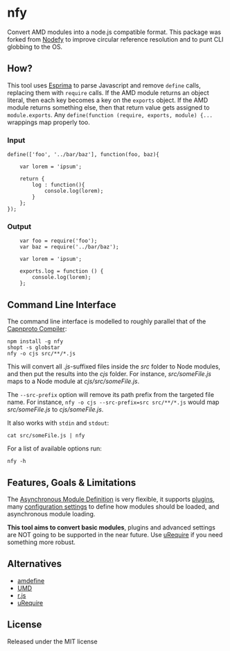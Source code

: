 # nfy

Convert AMD modules into a node.js compatible format.
This package was forked from [Nodefy](https://github.com/millermedeiros/nodefy/) to improve circular reference resolution and to punt CLI globbing to the OS.

## How?

This tool uses [Esprima](http://esprima.org/) to parse Javascript and remove `define` calls, replacing them with `require` calls.
If the AMD module returns an object literal, then each key becomes a key on the `exports` object.
If the AMD module returns something else, then that return value gets assigned to `module.exports`.
Any `define(function (require, exports, module) {...` wrappings map properly too.

### Input

```
define(['foo', '../bar/baz'], function(foo, baz){

    var lorem = 'ipsum';

    return {
        log : function(){
            console.log(lorem);
        }
    };
});
```

### Output

```
    var foo = require('foo');
    var baz = require('../bar/baz');

    var lorem = 'ipsum';

    exports.log = function () {
        console.log(lorem);
    };
```

## Command Line Interface

The command line interface is modelled to roughly parallel that of the [Capnproto Compiler](http://kentonv.github.io/capnproto/capnp-tool.html):

    npm install -g nfy
    shopt -s globstar
    nfy -o cjs src/**/*.js

This will convert all *.js*-suffixed files inside the *src* folder to Node modules, and then put the results into the *cjs* folder.
For instance, *src/someFile.js* maps to a Node module at *cjs/src/someFile.js*.

The `--src-prefix` option will remove its path prefix from the targeted file name.
For instance, `nfy -o cjs --src-prefix=src src/**/*.js` would map *src/someFile.js* to *cjs/someFile.js*.

It also works with `stdin` and `stdout`:

    cat src/someFile.js | nfy

For a list of available options run:

    nfy -h

## Features, Goals & Limitations

The [Asynchronous Module Definition](https://github.com/amdjs/amdjs-api/wiki/AMD) is very flexible, it supports [plugins](https://github.com/amdjs/amdjs-api/wiki/Loader-Plugins), many [configuration settings](https://github.com/amdjs/amdjs-api/wiki/Common-Config) to define how modules should be loaded, and asynchronous module loading.

**This tool aims to convert basic modules**, plugins and advanced settings are NOT going to be supported in the near future.
Use [uRequire](https://github.com/anodynos/uRequire) if you need something more robust.

## Alternatives

* [amdefine](https://github.com/jrburke/amdefine)
* [UMD](https://github.com/umdjs/umd)
* [r.js](https://github.com/jrburke/r.js)
* [uRequire](https://github.com/anodynos/uRequire)

## License

Released under the MIT license
